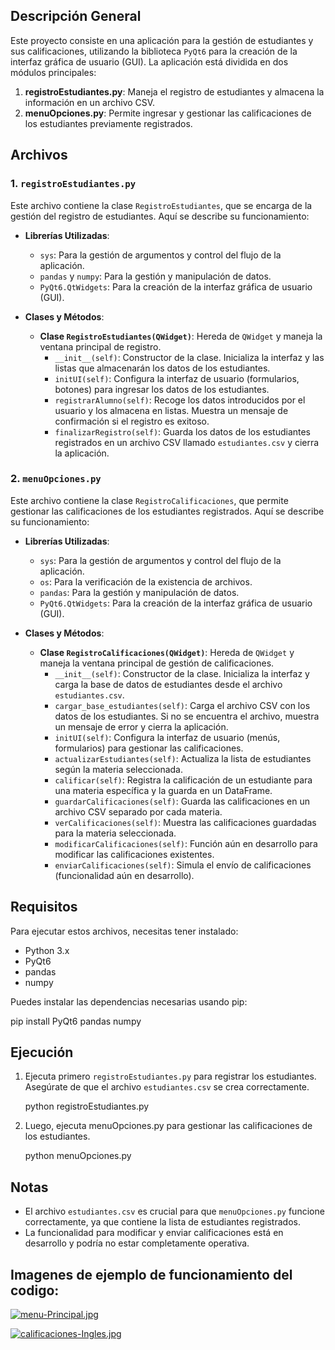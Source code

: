 ## Descripción General

Este proyecto consiste en una aplicación para la gestión de estudiantes y sus calificaciones, utilizando la biblioteca `PyQt6` para la creación de la interfaz gráfica de usuario (GUI). La aplicación está dividida en dos módulos principales:

1. **registroEstudiantes.py**: Maneja el registro de estudiantes y almacena la información en un archivo CSV.
2. **menuOpciones.py**: Permite ingresar y gestionar las calificaciones de los estudiantes previamente registrados.

## Archivos

### 1. `registroEstudiantes.py`

Este archivo contiene la clase `RegistroEstudiantes`, que se encarga de la gestión del registro de estudiantes. Aquí se describe su funcionamiento:

- **Librerías Utilizadas**:
  - `sys`: Para la gestión de argumentos y control del flujo de la aplicación.
  - `pandas` y `numpy`: Para la gestión y manipulación de datos.
  - `PyQt6.QtWidgets`: Para la creación de la interfaz gráfica de usuario (GUI).

- **Clases y Métodos**:
  - **Clase `RegistroEstudiantes(QWidget)`**: Hereda de `QWidget` y maneja la ventana principal de registro.
    - `__init__(self)`: Constructor de la clase. Inicializa la interfaz y las listas que almacenarán los datos de los estudiantes.
    - `initUI(self)`: Configura la interfaz de usuario (formularios, botones) para ingresar los datos de los estudiantes.
    - `registrarAlumno(self)`: Recoge los datos introducidos por el usuario y los almacena en listas. Muestra un mensaje de confirmación si el registro es exitoso.
    - `finalizarRegistro(self)`: Guarda los datos de los estudiantes registrados en un archivo CSV llamado `estudiantes.csv` y cierra la aplicación.

### 2. `menuOpciones.py`

Este archivo contiene la clase `RegistroCalificaciones`, que permite gestionar las calificaciones de los estudiantes registrados. Aquí se describe su funcionamiento:

- **Librerías Utilizadas**:
  - `sys`: Para la gestión de argumentos y control del flujo de la aplicación.
  - `os`: Para la verificación de la existencia de archivos.
  - `pandas`: Para la gestión y manipulación de datos.
  - `PyQt6.QtWidgets`: Para la creación de la interfaz gráfica de usuario (GUI).

- **Clases y Métodos**:
  - **Clase `RegistroCalificaciones(QWidget)`**: Hereda de `QWidget` y maneja la ventana principal de gestión de calificaciones.
    - `__init__(self)`: Constructor de la clase. Inicializa la interfaz y carga la base de datos de estudiantes desde el archivo `estudiantes.csv`.
    - `cargar_base_estudiantes(self)`: Carga el archivo CSV con los datos de los estudiantes. Si no se encuentra el archivo, muestra un mensaje de error y cierra la aplicación.
    - `initUI(self)`: Configura la interfaz de usuario (menús, formularios) para gestionar las calificaciones.
    - `actualizarEstudiantes(self)`: Actualiza la lista de estudiantes según la materia seleccionada.
    - `calificar(self)`: Registra la calificación de un estudiante para una materia específica y la guarda en un DataFrame.
    - `guardarCalificaciones(self)`: Guarda las calificaciones en un archivo CSV separado por cada materia.
    - `verCalificaciones(self)`: Muestra las calificaciones guardadas para la materia seleccionada.
    - `modificarCalificaciones(self)`: Función aún en desarrollo para modificar las calificaciones existentes.
    - `enviarCalificaciones(self)`: Simula el envío de calificaciones (funcionalidad aún en desarrollo).

## Requisitos

Para ejecutar estos archivos, necesitas tener instalado:
- Python 3.x
- PyQt6
- pandas
- numpy

Puedes instalar las dependencias necesarias usando pip:

pip install PyQt6 pandas numpy

## Ejecución

1. Ejecuta primero `registroEstudiantes.py` para registrar los estudiantes. Asegúrate de que el archivo `estudiantes.csv` se crea correctamente.
   
   python registroEstudiantes.py
   
3. Luego, ejecuta menuOpciones.py para gestionar las calificaciones de los estudiantes.

   python menuOpciones.py

## Notas

- El archivo `estudiantes.csv` es crucial para que `menuOpciones.py` funcione correctamente, ya que contiene la lista de estudiantes registrados.
- La funcionalidad para modificar y enviar calificaciones está en desarrollo y podría no estar completamente operativa.

## Imagenes de ejemplo de funcionamiento del codigo:

[![menu-Principal.jpg](https://i.postimg.cc/pL8nZPCy/menu-Principal.jpg)](https://postimg.cc/FYrRF52Q)

[![calificaciones-Ingles.jpg](https://i.postimg.cc/J4Y9qL0w/calificaciones-Ingles.jpg)](https://postimg.cc/9rT8msy1)

